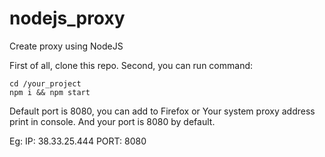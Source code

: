 # nodejs_proxy
Create proxy using NodeJS

First of all, clone this repo. 
Second, you can run command:

```
cd /your_project
npm i && npm start
```
Default port is 8080, you can add to Firefox or Your system proxy address print in console. And your port is 8080 by default.

Eg: 
IP: 38.33.25.444
PORT: 8080
